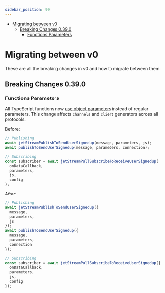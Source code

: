 ```yaml
---
sidebar_position: 99
---
```

<!-- toc is generated with GitHub Actions do not remove toc markers -->

<!-- toc -->

- [Migrating between v0](#migrating-between-v0)
  * [Breaking Changes 0.39.0](#breaking-changes-0390)
    + [Functions Parameters](#functions-parameters)

<!-- tocstop -->

# Migrating between v0
These are all the breaking changes in v0 and how to migrate between them

## Breaking Changes 0.39.0

### Functions Parameters

All TypeScript functions now [use object parameters](../architectural-decisions/typescript.md#28042025) instead of regular parameters. This change affects `channels` and `client` generators across all protocols.

Before:
```typescript
// Publishing
await jetStreamPublishToSendUserSignedup(message, parameters, js);
await publishToSendUserSignedup(message, parameters, connection);

// Subscribing
const subscriber = await jetStreamPullSubscribeToReceiveUserSignedup(
  onDataCallback,
  parameters,
  js,
  config
);
```

After:
```typescript
// Publishing
await jetStreamPublishToSendUserSignedup({
  message,
  parameters,
  js
});
await publishToSendUserSignedup({
  message,
  parameters,
  connection
});

// Subscribing
const subscriber = await jetStreamPullSubscribeToReceiveUserSignedup({
  onDataCallback,
  parameters,
  js,
  config
});
```










